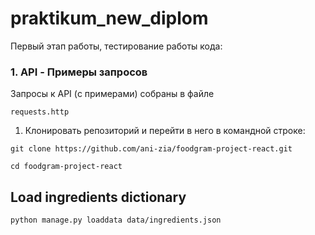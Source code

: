 # praktikum_new_diplom

Первый этап работы, тестирование работы кода:

### 1. API - Примеры запросов

Запросы к API (с примерами) собраны в файле

```
requests.http
```

1. Клонировать репозиторий и перейти в него в командной строке:
```
git clone https://github.com/ani-zia/foodgram-project-react.git
```

```
cd foodgram-project-react
```

## Load ingredients dictionary

 ```bash
 python manage.py loaddata data/ingredients.json
 ```